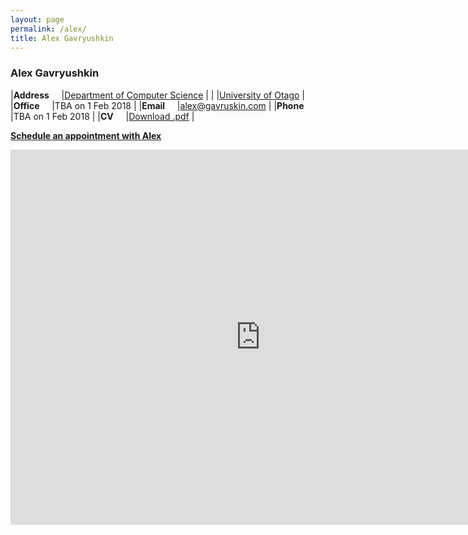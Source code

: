 ```yaml
---
layout: page
permalink: /alex/
title: Alex Gavryushkin
---
```


<h3>Alex Gavryushkin</h3>

|**Address**&nbsp;&nbsp;&nbsp;&nbsp;	|[Department of Computer Science](http://www.cs.otago.ac.nz/)	|
|								|[University of Otago](http://www.cs.otago.ac.nz/)		|
|**Office**&nbsp;&nbsp;&nbsp;&nbsp;	|TBA on 1 Feb 2018						|
|**Email**&nbsp;&nbsp;&nbsp;&nbsp;	|[alex@gavruskin.com](mailto:alex@gavruskin.com)		|
|**Phone**&nbsp;&nbsp;&nbsp;&nbsp;	|TBA on 1 Feb 2018						|
|**CV**&nbsp;&nbsp;&nbsp;&nbsp;		|[Download .pdf](/alex/AGcv_short.pdf)				|

**[Schedule an appointment with Alex](https://doodle.com/gavruskin/)**

<iframe src="https://calendar.google.com/calendar/embed?showTitle=0&amp;height=600&amp;wkst=2&amp;bgcolor=%23FFFFFF&amp;src=alex%40gavruskin.com&amp;color=%23182C57&amp;src=gavruskin.com_43veo0fhcbie6utmesfbqnoh28%40group.calendar.google.com&amp;color=%2323164E&amp;src=en-gb.ch%23holiday%40group.v.calendar.google.com&amp;color=%238C500B&amp;src=g2fpq3d9nho869phomqurbgnkg%40group.calendar.google.com&amp;color=%231B887A&amp;ctz=Europe%2FZurich" style="border-width:0" width="800" height="600" frameborder="0" scrolling="no"></iframe>
